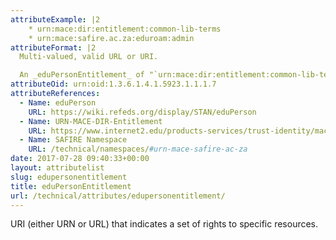 ```yaml
---
attributeExample: |2
    * urn:mace:dir:entitlement:common-lib-terms
    * urn:mace:safire.ac.za:eduroam:admin
attributeFormat: |2
  Multi-valued, valid URL or URI.

  An _eduPersonEntitlement_ of "`urn:mace:dir:entitlement:common-lib-terms`" will be generated by SAFIRE IF _eduPersonEntitlement_ is NOT supplied by the identity provider AND ( either [_eduPersonAffiliation_](/technical/attributes/edupersonaffiliation/) contains ( "`member`" OR "`library-walk-in`" ) OR [_eduPersonAffiliation_](/technical/attributes/edupersonaffiliation/) contains ( "`member@scope`" OR "`library-walk-in@scope`" ) ).
attributeOid: urn:oid:1.3.6.1.4.1.5923.1.1.1.7
attributeReferences:
  - Name: eduPerson
    URL: https://wiki.refeds.org/display/STAN/eduPerson
  - Name: URN-MACE-DIR-Entitlement
    URL: https://www.internet2.edu/products-services/trust-identity/mace-registries/urnmace-namespace/urn-mace-dir-registry/urn-mace-dir-entitlement/
  - Name: SAFIRE Namespace
    URL: /technical/namespaces/#urn-mace-safire-ac-za
date: 2017-07-28 09:40:33+00:00
layout: attributelist
slug: edupersonentitlement
title: eduPersonEntitlement
url: /technical/attributes/edupersonentitlement/
---
```


URI (either URN or URL) that indicates a set of rights to specific resources.
